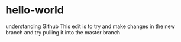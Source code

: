 # hello-world
understanding Github
This edit is to try and make changes in the new branch and try pulling it into the master branch
